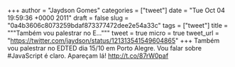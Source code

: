 
+++
author = "Jaydson Gomes"
categories = ["tweet"]
date = "Tue Oct 04 19:59:36 +0000 2011"
draft = false
slug = "0a4b3606c8073259bdaf873377472dee2e54a33c"
tags = ["tweet"]
title = """Também vou palestrar no E..."""
tweet = true
micro = true
tweet_url = "https://twitter.com/jaydson/status/121313541549604865"
+++
Também vou palestrar no EDTED dia 15/10 em Porto Alegre. Vou falar sobre #JavaScript é claro. Apareçam lá! http://t.co/87rW0paf
